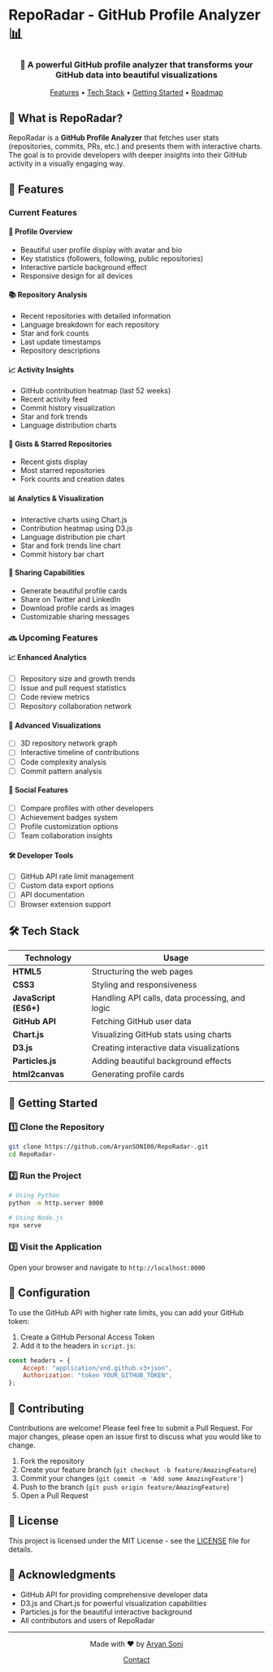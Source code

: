 # RepoRadar - GitHub Profile Analyzer 📊

<div align="center">
  <h3>🚀 A powerful GitHub profile analyzer that transforms your GitHub data into beautiful visualizations</h3>
  <p>
    <a href="#features">Features</a> •
    <a href="#tech-stack">Tech Stack</a> •
    <a href="#getting-started">Getting Started</a> •
    <a href="#roadmap">Roadmap</a>
  </p>
</div>

## 📌 What is RepoRadar?

RepoRadar is a **GitHub Profile Analyzer** that fetches user stats (repositories, commits, PRs, etc.) and presents them with interactive charts. The goal is to provide developers with deeper insights into their GitHub activity in a visually engaging way.

## 🌟 Features

### Current Features

#### 👤 Profile Overview

-   Beautiful user profile display with avatar and bio
-   Key statistics (followers, following, public repositories)
-   Interactive particle background effect
-   Responsive design for all devices

#### 📚 Repository Analysis

-   Recent repositories with detailed information
-   Language breakdown for each repository
-   Star and fork counts
-   Last update timestamps
-   Repository descriptions

#### 📈 Activity Insights

-   GitHub contribution heatmap (last 52 weeks)
-   Recent activity feed
-   Commit history visualization
-   Star and fork trends
-   Language distribution charts

#### 💫 Gists & Starred Repositories

-   Recent gists display
-   Most starred repositories
-   Fork counts and creation dates

#### 📊 Analytics & Visualization

-   Interactive charts using Chart.js
-   Contribution heatmap using D3.js
-   Language distribution pie chart
-   Star and fork trends line chart
-   Commit history bar chart

#### 🔗 Sharing Capabilities

-   Generate beautiful profile cards
-   Share on Twitter and LinkedIn
-   Download profile cards as images
-   Customizable sharing messages

### 🔜 Upcoming Features

#### 📈 Enhanced Analytics

-   [ ] Repository size and growth trends
-   [ ] Issue and pull request statistics
-   [ ] Code review metrics
-   [ ] Repository collaboration network

#### 🎨 Advanced Visualizations

-   [ ] 3D repository network graph
-   [ ] Interactive timeline of contributions
-   [ ] Code complexity analysis
-   [ ] Commit pattern analysis

#### 👥 Social Features

-   [ ] Compare profiles with other developers
-   [ ] Achievement badges system
-   [ ] Profile customization options
-   [ ] Team collaboration insights

#### 🛠️ Developer Tools

-   [ ] GitHub API rate limit management
-   [ ] Custom data export options
-   [ ] API documentation
-   [ ] Browser extension support

## 🛠️ Tech Stack

| Technology            | Usage                                          |
| --------------------- | ---------------------------------------------- |
| **HTML5**             | Structuring the web pages                      |
| **CSS3**              | Styling and responsiveness                     |
| **JavaScript (ES6+)** | Handling API calls, data processing, and logic |
| **GitHub API**        | Fetching GitHub user data                      |
| **Chart.js**          | Visualizing GitHub stats using charts          |
| **D3.js**             | Creating interactive data visualizations       |
| **Particles.js**      | Adding beautiful background effects            |
| **html2canvas**       | Generating profile cards                       |

## 🚀 Getting Started

### 1️⃣ Clone the Repository

```bash
git clone https://github.com/AryanSONI00/RepoRadar-.git
cd RepoRadar-
```

### 2️⃣ Run the Project

```bash
# Using Python
python -m http.server 8000

# Using Node.js
npx serve
```

### 3️⃣ Visit the Application

Open your browser and navigate to `http://localhost:8000`

## 🔧 Configuration

To use the GitHub API with higher rate limits, you can add your GitHub token:

1. Create a GitHub Personal Access Token
2. Add it to the headers in `script.js`:

```javascript
const headers = {
	Accept: "application/vnd.github.v3+json",
	Authorization: "token YOUR_GITHUB_TOKEN",
};
```

## 🤝 Contributing

Contributions are welcome! Please feel free to submit a Pull Request. For major changes, please open an issue first to discuss what you would like to change.

1. Fork the repository
2. Create your feature branch (`git checkout -b feature/AmazingFeature`)
3. Commit your changes (`git commit -m 'Add some AmazingFeature'`)
4. Push to the branch (`git push origin feature/AmazingFeature`)
5. Open a Pull Request

## 📝 License

This project is licensed under the MIT License - see the [LICENSE](LICENSE) file for details.

## 🙏 Acknowledgments

-   GitHub API for providing comprehensive developer data
-   D3.js and Chart.js for powerful visualization capabilities
-   Particles.js for the beautiful interactive background
-   All contributors and users of RepoRadar

---

<div align="center">
  <p>Made with ❤️ by <a href="https://github.com/AryanSONI00">Aryan Soni</a></p>
  <p>
    <a href="mailto:aryan151soni@gmail.com">
      <i class="fas fa-envelope"></i> Contact
    </a>
  </p>
</div>
